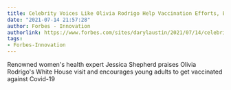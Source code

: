 ```yaml
---
title: Celebrity Voices Like Olivia Rodrigo Help Vaccination Efforts, Expert Says
date: "2021-07-14 21:57:28"
author: Forbes - Innovation
authorlink: https://www.forbes.com/sites/darylaustin/2021/07/14/celebrity-voices-like-olivia-rodrigo-help-vaccination-efforts-expert-says/
tags:
- Forbes-Innovation
---
```

Renowned women's health expert Jessica Shepherd praises Olivia Rodrigo's White House visit and encourages young adults to get vaccinated against Covid-19